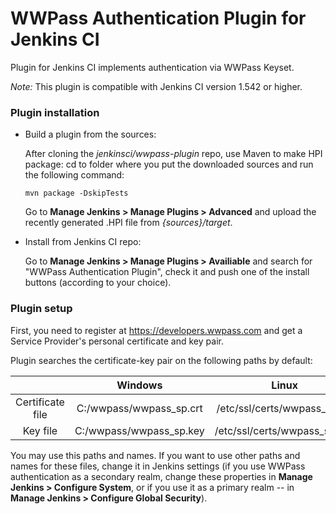 WWPass Authentication Plugin for Jenkins CI
==============================================

Plugin for Jenkins CI implements authentication via WWPass Keyset.

*Note:* This plugin is compatible with Jenkins CI version 1.542 or higher.

### Plugin installation

* Build a plugin from the sources:

  After cloning the *jenkinsci/wwpass-plugin* repo, use Maven to make HPI package:
    cd to folder where you put the downloaded sources and run the following command:
  
    ```
    mvn package -DskipTests
    ```
    
  Go to **Manage Jenkins > Manage Plugins > Advanced** and upload the recently generated .HPI file from *{sources}/target*.
  
* Install from Jenkins CI repo:

  Go to **Manage Jenkins > Manage Plugins > Availiable** and search for "WWPass Authentication Plugin", check it and push one of the install buttons (according to your choice). 
  
### Plugin setup

First, you need to register at https://developers.wwpass.com and get a Service Provider's personal certificate and key pair.

Plugin searches the certificate-key pair on the following paths by default:

|                  |         Windows         |             Linux            |
|:----------------:|:-----------------------:|:----------------------------:|
| Certificate file | C:/wwpass/wwpass_sp.crt | /etc/ssl/certs/wwpass_sp.crt | 
| Key file         | C:/wwpass/wwpass_sp.key | /etc/ssl/certs/wwpass_sp.key |

You may use this paths and names. If you want to use other paths and names for these files, change it in Jenkins settings (if you use WWPass authentication as a secondary realm, change these properties in **Manage Jenkins > Configure System**, or if you use it as a primary realm -- in **Manage Jenkins > Configure Global Security**).
